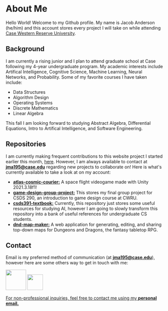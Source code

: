 # About Me

Hello World! Welcome to my Github profile. My name is Jacob Anderson (he/him) and this account stores every project I will take on while attending [Case Western Reserve University](https://case.edu/). 

## Background

I am currently a rising junior and I plan to attend graduate school at Case following my 4-year undergraduate program. My academic interests include Artifical Intelligence, Cognitive Science, Machine Learning, Neural Networks, and Probability. Some of my favorite courses I have taken include:

- Data Structures
- Algorithm Design
- Operating Systems
- Discrete Mathematics
- Linear Algebra

This fall I am looking forward to studying Abstract Algebra, Differential Equations, Intro to Artifical Intelligence, and Software Engineering.

## Repositories

I am currently making frequent contributions to this website project I started earlier this month, [here](https://github.com/jmanderson0119/dnd-map-maker). However, I am always available to contact at **[jma195@case.edu](mailto:jma195@case.edu)** regarding new projects to collaborate on! Here is what's currently available to take a look at on my account:

- **[atlas-cosmic-courier:](https://github.com/jmanderson0119/atlas-cosmic-courier)** A space flight videogame made with Unity 2021.3.18f1!
- **[game-design-group-project:](https://github.com/jmanderson0119/game-design-group-project)** This stores my final group project for CSDS 290, an introduction to game design course at CWRU.
- **[csds391-textbook:](https://github.com/jmanderson0119/csds391-textbook)** Currently, this repository just stores some useful resources for studying AI, however I am going to slowly transform this repository into a bank of useful references for undergraduate CS students.
- **[dnd-map-maker:](https://github.com/jmanderson0119/dnd-map-maker)** A web application for generating, editing, and sharing top-down maps for Dungeons and Dragons, the fantasy tabletop RPG.

## Contact

Email is my preferred method of communication (at **[jma195@case.edu](mailto:jma195@case.edu)**), however here are some others way to get in touch with me:

<a href="https://www.linkedin.com/in/jacob-anderson-swe/"><img src="https://static.vecteezy.com/system/resources/previews/018/930/587/original/linkedin-logo-linkedin-icon-transparent-free-png.png" style="pointer-events: none;" width="65" height="65"></a> <a href="https://cwru.joinhandshake.com/stu/users/33294140"><img src="https://play-lh.googleusercontent.com/vYE9EZNjWSWt42dWI8EEl98pouRX5dnqBBH21Yc9mZgk92sL3sN64Pib8Xw60_WX-Q=w240-h480-rw" style="pointer-events: none;" width="50" height="50">

For non-professional inquiries, feel free to contact me using my **[personal email.](mailto:janderson011903@gmail.com)**
